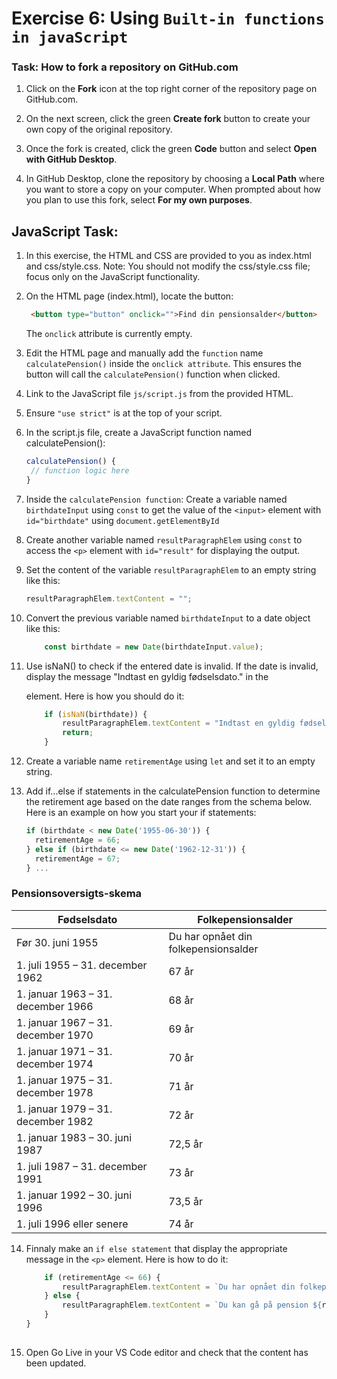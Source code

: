 # Exercise 6: Using `Built-in functions in javaScript`


### Task: How to fork a repository on GitHub.com

1. Click on the **Fork** icon at the top right corner of the repository page on GitHub.com.

2. On the next screen, click the green **Create fork** button to create your own copy of the original repository.

3. Once the fork is created, click the green **Code** button and select **Open with GitHub Desktop**.

4. In GitHub Desktop, clone the repository by choosing a **Local Path** where you want to store a copy on your computer. When prompted about how you plan to use this fork, select **For my own purposes**.


## JavaScript Task:

1. In this exercise, the HTML and CSS are provided to you as index.html and css/style.css.
Note: You should not modify the css/style.css file; focus only on the JavaScript functionality.


2. On the HTML page (index.html), locate the button:
   ```html
    <button type="button" onclick="">Find din pensionsalder</button>
   ```
   The `onclick` attribute is currently empty.

3. Edit the HTML page and manually add the `function` name `calculatePension()` inside the `onclick attribute`.
This ensures the button will call the `calculatePension()` function when clicked. 

4. Link to the JavaScript file `js/script.js` from the provided HTML.

5. Ensure `"use strict"` is at the top of your script.

6. In the script.js file, create a JavaScript function named calculatePension():
   ```javaScript
   calculatePension() {
    // function logic here
   }
   ``` 

7. Inside the `calculatePension function`:
Create a variable named `birthdateInput` using `const` to get the value of the `<input>` element with `id="birthdate"` using `document.getElementById`

8. Create another variable named `resultParagraphElem` using `const` to access the `<p>` element with `id="result"` for displaying the output.

9. Set the content of the variable `resultParagraphElem` to an empty string like this:
    ```javaScript
    resultParagraphElem.textContent = "";
    ```
10. Convert the previous variable named `birthdateInput` to a date object like this:
    ```javaScript
        const birthdate = new Date(birthdateInput.value);
    ```

11. Use isNaN() to check if the entered date is invalid.
If the date is invalid, display the message "Indtast en gyldig fødselsdato." in the <p> element. Here is how you should do it:
    ```javaScript
        if (isNaN(birthdate)) {
            resultParagraphElem.textContent = "Indtast en gyldig fødselsdato.";
            return;
        }
    ```

12. Create a variable name `retirementAge` using `let` and set it to an empty string.

13. Add if...else if statements in the calculatePension function to determine the retirement age based on the date ranges from the schema below.
Here is an example on how you start your if statements:
    ```javaScript
    if (birthdate < new Date('1955-06-30')) {
      retirementAge = 66;
    } else if (birthdate <= new Date('1962-12-31')) {
      retirementAge = 67;
    } ...
    ```


### Pensionsoversigts-skema

| Fødselsdato                        | Folkepensionsalder |
|------------------------------------|--------------------|
| Før 30. juni 1955                  | Du har opnået din folkepensionsalder |
| 1. juli 1955 – 31. december 1962   | 67 år              |
| 1. januar 1963 – 31. december 1966 | 68 år              |
| 1. januar 1967 – 31. december 1970 | 69 år              |
| 1. januar 1971 – 31. december 1974 | 70 år              |
| 1. januar 1975 – 31. december 1978 | 71 år              |
| 1. januar 1979 – 31. december 1982 | 72 år              |
| 1. januar 1983 – 30. juni 1987     | 72,5 år            |
| 1. juli 1987 – 31. december 1991   | 73 år              |
| 1. januar 1992 – 30. juni 1996     | 73,5 år            |
| 1. juli 1996 eller senere          | 74 år              |



14. Finnaly make an `if else statement` that display the appropriate message in the `<p>` element. Here is how to do it:
    ```javaScript 
        if (retirementAge <= 66) {
            resultParagraphElem.textContent = `Du har opnået din folkepensionsalder.`;
        } else {
            resultParagraphElem.textContent = `Du kan gå på pension ${retirementAge} år.`;
        }
    }
  

15. Open Go Live in your VS Code editor and check that the content has been updated. 

